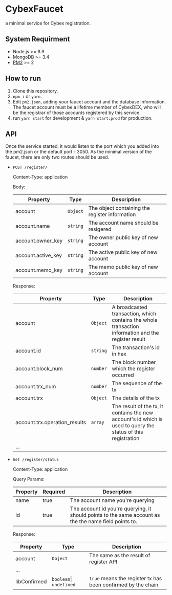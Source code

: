 # CybexFaucet
a minimal service for Cybex registration.

## System Requirment
* Node.js >= 8.9
* MongoDB >= 3.4
* [PM2](https://pm2.keymetrics.io/) >= 2

## How to run
1. Clone this repository.
2. `npm i` or `yarn`.
3. Edit `pm2.json`, adding your faucet account and the database information. The faucet account must be a lifetime member of CybexDEX, who will be the registrar of those accounts registered by this service.
4. run `yarn start` for development & `yarn start:prod` for production.

## API
Once the service started, it would listen to the port which you added into the pm2.json or the default port - 3050. As the minimal version of the faucet, there are only two routes should be used.

* `POST /register/`

  Content-Type: application 
  
  Body:
  
  |Property|Type|Description
  | --- | --- | --- |
  | account | `Object` |  The object containing the register information |
  | account.name  | `string`  | The account name should be resigered |
  | account.owner_key | `string`  | The owner public key of new account |
  | account.active_key | `string`  | The active public key of new account |
  | account.memo_key | `string` | The memo public key of new account |
  
  Response:
  
  |Property|Type|Description|
  | --- | --- | --- |
  | account | `Object` |  A broadcasted transaction, which contains the whole transaction information and the register result |
  | account.id  | `string`  | The transaction's id in hex |
  | account.block_num | `number`  | The block number which the register occurred |
  | account.trx_num | `number`  | The sequence of the tx |
  | account.trx | `Object`  | The details of the tx |
  | account.trx.operation_results | `array`  | The result of the tx, it contains the new account's id which is used to query the status of this registration |
  | ...|| |
  
* `Get /register/status`

  Content-Type: application 
  
  Query Params:
  
  |Property | Required |Description
  | --- | ---  | --- |
  | name | true | The account name you're querying |
  | id | true | The account id you're querying, it should points to the same account as the the name field points to. |
  
  Response:
  
  |Property|Type|Description|
  | --- | --- | --- |
  | account | `Object` |  The same as the result of register API |
  | ...|
  | libConfirmed | `boolean`\| `undefined`  | `true` means the register tx has been confirmed by the chain |

  
  
